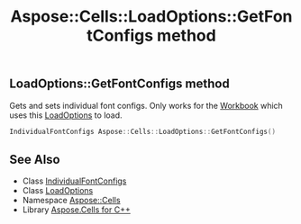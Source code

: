 ﻿---
title: Aspose::Cells::LoadOptions::GetFontConfigs method
linktitle: GetFontConfigs
second_title: Aspose.Cells for C++ API Reference
description: 'Aspose::Cells::LoadOptions::GetFontConfigs method. Gets and sets individual font configs. Only works for the Workbook which uses this LoadOptions to load in C++.'
type: docs
weight: 4100
url: /cpp/aspose.cells/loadoptions/getfontconfigs/
---
## LoadOptions::GetFontConfigs method


Gets and sets individual font configs. Only works for the [Workbook](../../workbook/) which uses this [LoadOptions](../) to load.

```cpp
IndividualFontConfigs Aspose::Cells::LoadOptions::GetFontConfigs()
```

## See Also

* Class [IndividualFontConfigs](../../individualfontconfigs/)
* Class [LoadOptions](../)
* Namespace [Aspose::Cells](../../)
* Library [Aspose.Cells for C++](../../../)
